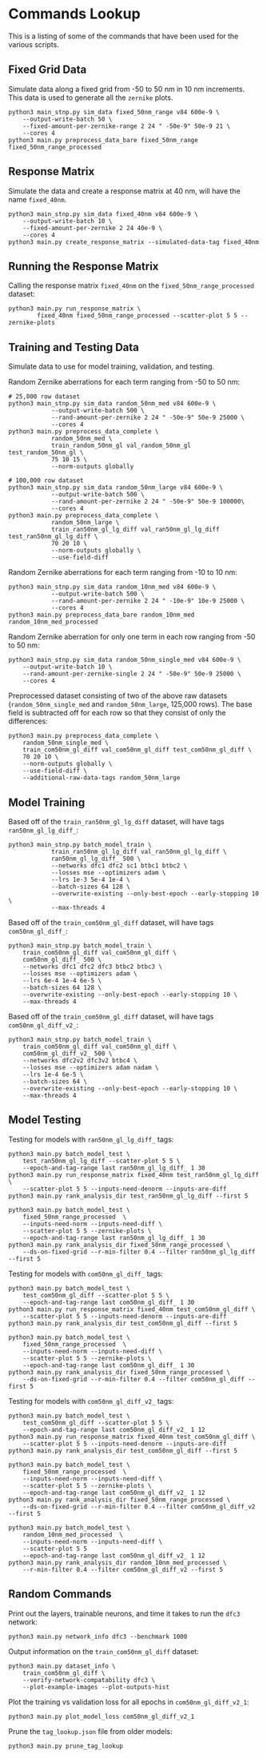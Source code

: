 # Commands Lookup

This is a listing of some of the commands that have been used for the various scripts.

## Fixed Grid Data

Simulate data along a fixed grid from -50 to 50 nm in 10 nm increments.
This data is used to generate all the `zernike` plots.

    python3 main_stnp.py sim_data fixed_50nm_range v84 600e-9 \
        --output-write-batch 50 \
        --fixed-amount-per-zernike-range 2 24 " -50e-9" 50e-9 21 \
        --cores 4
    python3 main.py preprocess_data_bare fixed_50nm_range fixed_50nm_range_processed

## Response Matrix

Simulate the data and create a response matrix at 40 nm, will have the name `fixed_40nm`.

    python3 main_stnp.py sim_data fixed_40nm v84 600e-9 \
        --output-write-batch 10 \
        --fixed-amount-per-zernike 2 24 40e-9 \
        --cores 4
    python3 main.py create_response_matrix --simulated-data-tag fixed_40nm

## Running the Response Matrix

Calling the response matrix `fixed_40nm` on the `fixed_50nm_range_processed` dataset:

    python3 main.py run_response_matrix \
            fixed_40nm fixed_50nm_range_processed --scatter-plot 5 5 --zernike-plots

## Training and Testing Data

Simulate data to use for model training, validation, and testing.

Random Zernike aberrations for each term ranging from -50 to 50 nm:

    # 25,000 row dataset
    python3 main_stnp.py sim_data random_50nm_med v84 600e-9 \
                --output-write-batch 500 \
                --rand-amount-per-zernike 2 24 " -50e-9" 50e-9 25000 \
                --cores 4
    python3 main.py preprocess_data_complete \
                random_50nm_med \
                train_random_50nm_gl val_random_50nm_gl test_random_50nm_gl \
                75 10 15 \
                --norm-outputs globally

    # 100,000 row dataset
    python3 main_stnp.py sim_data random_50nm_large v84 600e-9 \
                --output-write-batch 500 \
                --rand-amount-per-zernike 2 24 " -50e-9" 50e-9 100000\
                --cores 4
    python3 main.py preprocess_data_complete \
                random_50nm_large \
                train_ran50nm_gl_lg_diff val_ran50nm_gl_lg_diff test_ran50nm_gl_lg_diff \
                70 20 10 \
                --norm-outputs globally \
                --use-field-diff

Random Zernike aberrations for each term ranging from -10 to 10 nm:

    python3 main_stnp.py sim_data random_10nm_med v84 600e-9 \
                --output-write-batch 500 \
                --rand-amount-per-zernike 2 24 " -10e-9" 10e-9 25000 \
                --cores 4
    python3 main.py preprocess_data_bare random_10nm_med random_10nm_med_processed

Random Zernike aberration for only one term in each row ranging from -50 to 50 nm:

    python3 main_stnp.py sim_data random_50nm_single_med v84 600e-9 \
        --output-write-batch 10 \
        --rand-amount-per-zernike-single 2 24 " -50e-9" 50e-9 25000 \
        --cores 4

Preprocessed dataset consisting of two of the above raw datasets (`random_50nm_single_med` and `random_50nm_large`, 125,000 rows).
The base field is subtracted off for each row so that they consist of only the differences:

    python3 main.py preprocess_data_complete \
        random_50nm_single_med \
        train_com50nm_gl_diff val_com50nm_gl_diff test_com50nm_gl_diff \
        70 20 10 \
        --norm-outputs globally \
        --use-field-diff \
        --additional-raw-data-tags random_50nm_large

## Model Training

Based off of the `train_ran50nm_gl_lg_diff` dataset, will have tags `ran50nm_gl_lg_diff_`:

    python3 main_stnp.py batch_model_train \
                train_ran50nm_gl_lg_diff val_ran50nm_gl_lg_diff \
                ran50nm_gl_lg_diff_ 500 \
                --networks dfc1 dfc2 sc1 btbc1 btbc2 \
                --losses mse --optimizers adam \
                --lrs 1e-3 5e-4 1e-4 \
                --batch-sizes 64 128 \
                --overwrite-existing --only-best-epoch --early-stopping 10 \
                --max-threads 4

Based off of the `train_com50nm_gl_diff` dataset, will have tags `com50nm_gl_diff_`:

    python3 main_stnp.py batch_model_train \
        train_com50nm_gl_diff val_com50nm_gl_diff \
        com50nm_gl_diff_ 500 \
        --networks dfc1 dfc2 dfc3 btbc2 btbc3 \
        --losses mse --optimizers adam \
        --lrs 6e-4 1e-4 6e-5 \
        --batch-sizes 64 128 \
        --overwrite-existing --only-best-epoch --early-stopping 10 \
        --max-threads 4

Based off of the `train_com50nm_gl_diff` dataset, will have tags `com50nm_gl_diff_v2_`:

    python3 main_stnp.py batch_model_train \
        train_com50nm_gl_diff val_com50nm_gl_diff \
        com50nm_gl_diff_v2_ 500 \
        --networks dfc2v2 dfc3v2 btbc4 \
        --losses mse --optimizers adam nadam \
        --lrs 1e-4 6e-5 \
        --batch-sizes 64 \
        --overwrite-existing --only-best-epoch --early-stopping 10 \
        --max-threads 4

## Model Testing

Testing for models with `ran50nm_gl_lg_diff_` tags:

    python3 main.py batch_model_test \
        test_ran50nm_gl_lg_diff --scatter-plot 5 5 \
        --epoch-and-tag-range last ran50nm_gl_lg_diff_ 1 30
    python3 main.py run_response_matrix fixed_40nm test_ran50nm_gl_lg_diff \
        --scatter-plot 5 5 --inputs-need-denorm --inputs-are-diff
    python3 main.py rank_analysis_dir test_ran50nm_gl_lg_diff --first 5

    python3 main.py batch_model_test \
        fixed_50nm_range_processed  \
        --inputs-need-norm --inputs-need-diff \
        --scatter-plot 5 5 --zernike-plots \
        --epoch-and-tag-range last ran50nm_gl_lg_diff_ 1 30
    python3 main.py rank_analysis_dir fixed_50nm_range_processed \
        --ds-on-fixed-grid --r-min-filter 0.4 --filter ran50nm_gl_lg_diff --first 5

Testing for models with `com50nm_gl_diff_` tags:

    python3 main.py batch_model_test \
        test_com50nm_gl_diff --scatter-plot 5 5 \
        --epoch-and-tag-range last com50nm_gl_diff_ 1 30
    python3 main.py run_response_matrix fixed_40nm test_com50nm_gl_diff \
        --scatter-plot 5 5 --inputs-need-denorm --inputs-are-diff
    python3 main.py rank_analysis_dir test_com50nm_gl_diff --first 5

    python3 main.py batch_model_test \
        fixed_50nm_range_processed  \
        --inputs-need-norm --inputs-need-diff \
        --scatter-plot 5 5 --zernike-plots \
        --epoch-and-tag-range last com50nm_gl_diff_ 1 30
    python3 main.py rank_analysis_dir fixed_50nm_range_processed \
        --ds-on-fixed-grid --r-min-filter 0.4 --filter com50nm_gl_diff --first 5

Testing for models with `com50nm_gl_diff_v2_` tags:

    python3 main.py batch_model_test \
        test_com50nm_gl_diff --scatter-plot 5 5 \
        --epoch-and-tag-range last com50nm_gl_diff_v2_ 1 12
    python3 main.py run_response_matrix fixed_40nm test_com50nm_gl_diff \
        --scatter-plot 5 5 --inputs-need-denorm --inputs-are-diff
    python3 main.py rank_analysis_dir test_com50nm_gl_diff --first 5

    python3 main.py batch_model_test \
        fixed_50nm_range_processed  \
        --inputs-need-norm --inputs-need-diff \
        --scatter-plot 5 5 --zernike-plots \
        --epoch-and-tag-range last com50nm_gl_diff_v2_ 1 12
    python3 main.py rank_analysis_dir fixed_50nm_range_processed \
        --ds-on-fixed-grid --r-min-filter 0.4 --filter com50nm_gl_diff_v2 --first 5

    python3 main.py batch_model_test \
        random_10nm_med_processed  \
        --inputs-need-norm --inputs-need-diff \
        --scatter-plot 5 5
        --epoch-and-tag-range last com50nm_gl_diff_v2_ 1 12
    python3 main.py rank_analysis_dir random_10nm_med_processed \
        --r-min-filter 0.4 --filter com50nm_gl_diff_v2 --first 5

## Random Commands

Print out the layers, trainable neurons, and time it takes to run the `dfc3` network:

    python3 main.py network_info dfc3 --benchmark 1000

Output information on the `train_com50nm_gl_diff` dataset:

    python3 main.py dataset_info \
        train_com50nm_gl_diff \
        --verify-network-compatability dfc3 \
        --plot-example-images --plot-outputs-hist

Plot the training vs validation loss for all epochs in `com50nm_gl_diff_v2_1`:

    python3 main.py plot_model_loss com50nm_gl_diff_v2_1

Prune the `tag_lookup.json` file from older models:

    python3 main.py prune_tag_lookup
